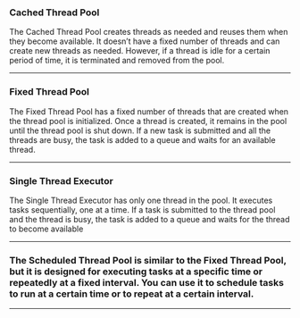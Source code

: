 ### Cached Thread Pool

The Cached Thread Pool creates threads as needed and reuses them when they become available. It doesn’t have a fixed number of threads and can create new threads as needed. However, if a thread is idle for a certain period of time, it is terminated and removed from the pool.

<hr />

### Fixed Thread Pool

The Fixed Thread Pool has a fixed number of threads that are created when the thread pool is initialized. Once a thread is created, it remains in the pool until the thread pool is shut down. If a new task is submitted and all the threads are busy, the task is added to a queue and waits for an available thread.

<hr />

### Single Thread Executor

The Single Thread Executor has only one thread in the pool. It executes tasks sequentially, one at a time. If a task is submitted to the thread pool and the thread is busy, the task is added to a queue and waits for the thread to become available

<hr />

### The Scheduled Thread Pool is similar to the Fixed Thread Pool, but it is designed for executing tasks at a specific time or repeatedly at a fixed interval. You can use it to schedule tasks to run at a certain time or to repeat at a certain interval.

<hr />
